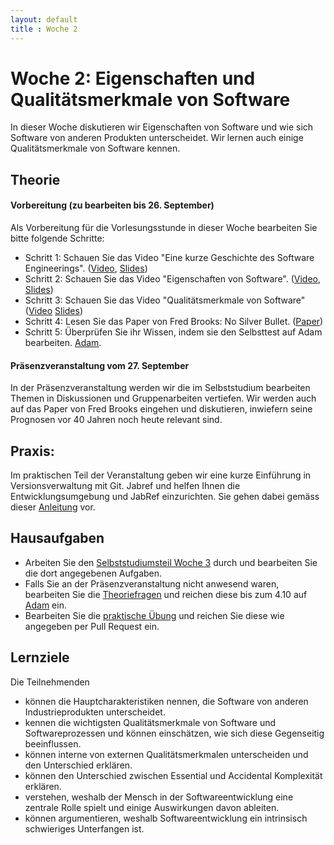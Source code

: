 ```yaml
---
layout: default
title : Woche 2
---
```



# Woche 2: Eigenschaften und Qualitätsmerkmale von Software

In dieser Woche diskutieren wir Eigenschaften von Software und wie sich Software von anderen Produkten unterscheidet. 
Wir lernen auch einige Qualitätsmerkmale von Software kennen. 


## Theorie

#### Vorbereitung (zu bearbeiten bis 26. September)

Als Vorbereitung für die Vorlesungsstunde in dieser Woche bearbeiten Sie bitte folgende Schritte:

* Schritt 1: Schauen Sie das Video "Eine kurze Geschichte des Software Engineerings".  ([Video](https://unibas.cloud.panopto.eu/Panopto/Pages/Viewer.aspx?id=bb9396c3-7d6c-428b-9409-b0600042e57c), [Slides](./slides/Geschichte.pdf))
* Schritt 2: Schauen Sie das Video "Eigenschaften von Software".  ([Video](https://unibas.cloud.panopto.eu/Panopto/Pages/Viewer.aspx?id=dfb42bd3-b31b-48bc-85e2-b0600042e578), [Slides](./slides/Eigenschaften.pdf))
* Schritt 3: Schauen  Sie das Video "Qualitätsmerkmale von Software" ([Video](https://unibas.cloud.panopto.eu/Panopto/Pages/Viewer.aspx?id=4a260faf-a95b-4ca0-b0ee-b0600042e58a) [Slides](./slides/Qualitätsmerkmale.pdf
))
* Schritt 4: Lesen Sie das Paper von Fred Brooks: No Silver Bullet. ([Paper](http://worrydream.com/refs/Brooks-NoSilverBullet.pdf))
* Schritt 5: Überprüfen Sie ihr Wissen, indem sie den Selbsttest auf Adam bearbeiten. [Adam](https://adam.unibas.ch/goto_adam_tst_1629494.html).

####  Präsenzveranstaltung vom 27. September

In der Präsenzveranstaltung werden wir die im Selbststudium bearbeiten Themen in Diskussionen und Gruppenarbeiten vertiefen. 
Wir werden auch auf das Paper von Fred Brooks eingehen und diskutieren, inwiefern seine Prognosen vor 40 Jahren noch heute relevant sind. 

## Praxis:

 Im praktischen Teil der Veranstaltung geben wir eine kurze Einführung in Versionsverwaltung mit Git. 
 Jabref und helfen Ihnen die Entwicklungsumgebung und JabRef einzurichten. Sie gehen dabei gemäss dieser [Anleitung](../exercises/first-changes) vor. 

## Hausaufgaben

* Arbeiten Sie den [Selbststudiumsteil Woche 3](../week3/index) durch und bearbeiten Sie die dort angegebenen Aufgaben. 
* Falls Sie an der Präsenzveranstaltung nicht anwesend waren, bearbeiten Sie die [Theoriefragen](theory-exercises) und reichen diese bis zum 4.10 auf [Adam](https://adam.unibas.ch/goto_adam_exc_1629562.html) ein. 
* Bearbeiten Sie die [praktische Übung](../exercises/first-change) und reichen Sie diese wie angegeben per Pull Request ein. 

## Lernziele 

Die Teilnehmenden
* können die Hauptcharakteristiken nennen, die Software von anderen Industrieprodukten unterscheidet.
* kennen die wichtigsten Qualitätsmerkmale von Software und Softwareprozessen und können einschätzen, wie sich diese Gegenseitig beeinflussen.
* können interne von externen Qualitätsmerkmalen unterscheiden und den Unterschied erklären. 
* können den Unterschied zwischen Essential und Accidental Komplexität erklären.
* verstehen, weshalb der Mensch in der Softwareentwicklung eine zentrale Rolle spielt und einige Auswirkungen davon ableiten.
* können argumentieren, weshalb Softwareentwicklung ein intrinsisch schwieriges Unterfangen ist.



